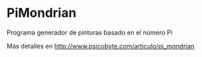 PiMondrian
==========

Programa generador de pinturas basado en el número Pi

Más detalles en http://www.psicobyte.com/articulo/pi_mondrian

